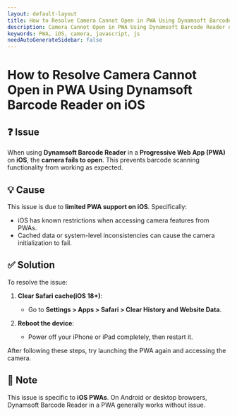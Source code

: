 ```yaml
---
layout: default-layout
title: How to Resolve Camera Cannot Open in PWA Using Dynamsoft Barcode Reader on iOS
description: Camera Cannot Open in PWA Using Dynamsoft Barcode Reader on iOS
keywords: PWA, iOS, camera, javascript, js
needAutoGenerateSidebar: false
---
```



# How to Resolve Camera Cannot Open in PWA Using Dynamsoft Barcode Reader on iOS

## ❓ Issue

When using **Dynamsoft Barcode Reader** in a **Progressive Web App (PWA)** on **iOS**, the **camera fails to open**. This prevents barcode scanning functionality from working as expected.

## 💡 Cause

This issue is due to **limited PWA support on iOS**. Specifically:

- iOS has known restrictions when accessing camera features from PWAs.
- Cached data or system-level inconsistencies can cause the camera initialization to fail.

## ✅ Solution

To resolve the issue:

1. **Clear Safari cache(iOS 18+)**:
   - Go to **Settings > Apps > Safari > Clear History and Website Data**.

2. **Reboot the device**:
   - Power off your iPhone or iPad completely, then restart it.

After following these steps, try launching the PWA again and accessing the camera.

## 📌 Note

This issue is specific to **iOS PWAs**. On Android or desktop browsers, Dynamsoft Barcode Reader in a PWA generally works without issue.
